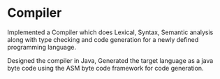 # Compiler
Implemented a Compiler which does Lexical, Syntax, Semantic analysis along with type checking and code generation for a newly defined programming language.

Designed the compiler in Java, Generated the target language as a java byte code using the ASM byte code framework for code generation.
